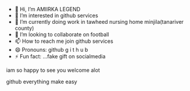 - 👋 Hi, I’m AMIIRKA LEGEND
- 👀 I’m interested in github services
- 🌱 I’m currently doing work in tawheed nursing home minjila(tanariver county)
- 💞️ I’m looking to collaborate on football
- 📫 How to reach me join github services
- 😄 Pronouns: github g i t h u b
- ⚡ Fun fact: ...fake gift on socialmedia

<!---
AMIIRKA LEGEND is a ✨ special ✨ repository amiirka.md welcome
---> iam so happy to see you welcome alot
github everything make easy 
